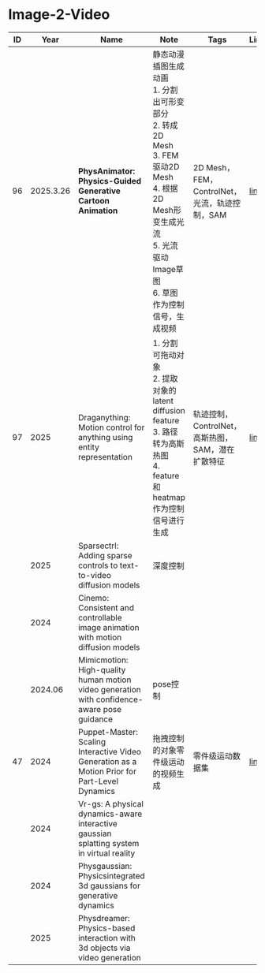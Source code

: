 # Image-2-Video

|ID|Year|Name|Note|Tags|Link|
|---|---|---|---|---|---|
|96|2025.3.26|**PhysAnimator: Physics-Guided Generative Cartoon Animation**|静态动漫插图生成动画<br>1. 分割出可形变部分<br>2. 转成2D Mesh<br>3. FEM驱动2D Mesh<br>4. 根据2D Mesh形变生成光流<br>5. 光流驱动Image草图<br>6. 草图作为控制信号，生成视频| 2D Mesh，FEM，ControlNet，光流，轨迹控制，SAM |[link](https://caterpillarstudygroup.github.io/ReadPapers/96.html)|
|97|2025|Draganything: Motion control for anything using entity representation|1. 分割可拖动对象<br> 2. 提取对象的latent diffusion feature<br> 3. 路径转为高斯热图<br> 4. feature和heatmap作为控制信号进行生成|轨迹控制，ControlNet，高斯热图，SAM，潜在扩散特征|[link](https://caterpillarstudygroup.github.io/ReadPapers/97.html)|
||2025|Sparsectrl: Adding sparse controls to text-to-video diffusion models|深度控制|
||2024|Cinemo: Consistent and controllable image animation with motion diffusion models|
||2024.06|Mimicmotion: High-quality human motion video generation with confidence-aware pose guidance|pose控制|
|47|2024|Puppet-Master: Scaling Interactive Video Generation as a Motion Prior for Part-Level Dynamics|拖拽控制的对象零件级运动的视频生成|零件级运动数据集|[link](https://caterpillarstudygroup.github.io/ReadPapers/47.html)|
||2024|Vr-gs: A physical dynamics-aware interactive gaussian splatting system in virtual reality|
||2024| Physgaussian: Physicsintegrated 3d gaussians for generative dynamics|
||2025|Physdreamer: Physics-based interaction with 3d objects via video generation|